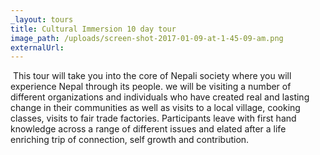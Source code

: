 ```yaml
---
_layout: tours
title: Cultural Immersion 10 day tour
image_path: /uploads/screen-shot-2017-01-09-at-1-45-09-am.png
externalUrl:
---
```



&nbsp;This tour will take you into the core of Nepali society where you will experience Nepal through its people. we will be visiting a number of different organizations and individuals who have created real and lasting change in their communities as well as visits to a local village, cooking classes, visits to fair trade factories. Participants leave with first hand knowledge across a range of different issues and elated after a life enriching trip of connection, self growth and contribution.&nbsp;
